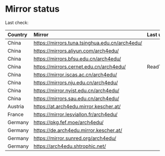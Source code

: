 <script src="./time.js"></script>
# Mirror status
Last check: <script type="text/javascript">localize(1749969224.5786083);</script>

|Country|Mirror|Last update|
|:------|:-----|:----------|
|China|https://mirrors.tuna.tsinghua.edu.cn/arch4edu/|<script type="text/javascript">localize(1749926755);</script>|
|China|https://mirrors.aliyun.com/arch4edu/|<script type="text/javascript">localize(1749926755);</script>|
|China|https://mirrors.bfsu.edu.cn/arch4edu/|<script type="text/javascript">localize(1749926755);</script>|
|China|https://mirrors.cernet.edu.cn/arch4edu/|ReadTimeout|
|China|https://mirror.iscas.ac.cn/arch4edu/|<script type="text/javascript">localize(1749926755);</script>|
|China|https://mirrors.nju.edu.cn/arch4edu/|<script type="text/javascript">localize(1749884063);</script>|
|China|https://mirror.nyist.edu.cn/arch4edu/|<script type="text/javascript">localize(1749926755);</script>|
|China|https://mirrors.sau.edu.cn/arch4edu/|<script type="text/javascript">localize(1731653531);</script>|
|Austria|https://at.arch4edu.mirror.kescher.at/|<script type="text/javascript">localize(1749926755);</script>|
|France|https://mirror.lesviallon.fr/arch4edu/|<script type="text/javascript">localize(1749926755);</script>|
|Germany|https://pkg.fef.moe/arch4edu/|<script type="text/javascript">localize(1749926755);</script>|
|Germany|https://de.arch4edu.mirror.kescher.at/|<script type="text/javascript">localize(1749926755);</script>|
|Germany|https://mirror.sunred.org/arch4edu/|<script type="text/javascript">localize(1749926755);</script>|
|Germany|https://arch4edu.shtrophic.net/|<script type="text/javascript">localize(1749926755);</script>|

<script src="./tablefilter/tablefilter.js"></script>
<script src="./table.js"></script>